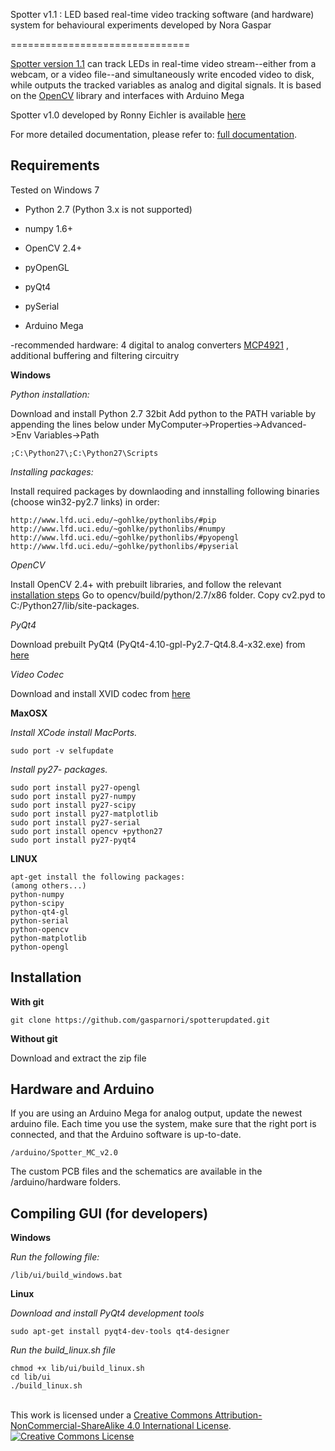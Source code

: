 Spotter v1.1 : LED based real-time video tracking software (and hardware) system for behavioural experiments developed by Nora Gaspar

===============================

[Spotter version 1.1](https://github.com/gasparnori/spotterupdated) can track LEDs in real-time video stream--either from a webcam, or a video file--and simultaneously write encoded video to disk, while outputs the tracked variables as analog and digital signals. It is based on the [OpenCV](http://opencv.org/) library and interfaces with Arduino Mega


Spotter v1.0 developed by Ronny Eichler is available [here](https://github.com/wonkoderverstaendige)


For more detailed documentation, please refer to: [full documentation](docs/full_documentation_v1.1.pdf).

Requirements
------------

Tested on Windows 7

- Python 2.7 (Python 3.x is not supported)
- numpy 1.6+
- OpenCV 2.4+
- pyOpenGL
- pyQt4
- pySerial

- Arduino Mega

-recommended hardware: 4 digital to analog converters [MCP4921](http://ww1.microchip.com/downloads/en/devicedoc/21897b.pdf) , additional buffering and filtering circuitry

**Windows**

*Python installation:*

Download and install Python 2.7 32bit
Add python to the PATH variable by appending the lines below under MyComputer->Properties->Advanced->Env Variables->Path

    ;C:\Python27\;C:\Python27\Scripts

*Installing packages:*
    
Install required packages by downlaoding and innstalling following binaries
(choose win32-py2.7 links) in order:

    http://www.lfd.uci.edu/~gohlke/pythonlibs/#pip
    http://www.lfd.uci.edu/~gohlke/pythonlibs/#numpy
    http://www.lfd.uci.edu/~gohlke/pythonlibs/#pyopengl
    http://www.lfd.uci.edu/~gohlke/pythonlibs/#pyserial

*OpenCV*

Install OpenCV 2.4+ with prebuilt libraries, and follow the relevant [installation steps](https://docs.opencv.org/2.4/doc/tutorials/introduction/windows_install/windows_install.html)
	Go to opencv/build/python/2.7/x86 folder.
	Copy cv2.pyd to C:/Python27/lib/site-packages.

*PyQt4*

Download prebuilt PyQt4 (PyQt4-4.10-gpl-Py2.7-Qt4.8.4-x32.exe) from [here](https://sourceforge.net/projects/pyqt/files/PyQt4/PyQt-4.10/)

*Video Codec*

Download and install XVID codec from [here](https://www.xvid.com/download/)

**MaxOSX**

*Install XCode*
*install MacPorts.*
	
	sudo port -v selfupdate


*Install py27- packages.*

	sudo port install py27-opengl
	sudo port install py27-numpy
	sudo port install py27-scipy
	sudo port install py27-matplotlib
	sudo port install py27-serial
	sudo port install opencv +python27
	sudo port install py27-pyqt4



**LINUX**

    apt-get install the following packages:
    (among others...)
    python-numpy
    python-scipy
    python-qt4-gl
    python-serial
    python-opencv
    python-matplotlib
    python-opengl

Installation
------------

**With git**

    git clone https://github.com/gasparnori/spotterupdated.git

**Without git**

Download and extract the zip file

Hardware and Arduino
--------------------

If you are using an Arduino Mega for analog output, update the newest arduino file. Each time you use the system, make sure that the right port is connected, and that the Arduino software is up-to-date.
	
	/arduino/Spotter_MC_v2.0

The custom PCB files and the schematics are available in the /arduino/hardware folders.


Compiling GUI (for developers)
-------------

**Windows**

_Run the following file:_

	/lib/ui/build_windows.bat

**Linux**

_Download and install PyQt4 development tools_

	sudo apt-get install pyqt4-dev-tools qt4-designer
	
_Run the build_linux.sh file_

	chmod +x lib/ui/build_linux.sh
	cd lib/ui
	./build_linux.sh



<br />This work is licensed under a <a rel="license" href="http://creativecommons.org/licenses/by-nc-sa/4.0/">Creative Commons Attribution-NonCommercial-ShareAlike 4.0 International License</a>.
<a rel="license" href="http://creativecommons.org/licenses/by-nc-sa/4.0/"><img alt="Creative Commons License" style="border-width:0" src="https://i.creativecommons.org/l/by-nc-sa/4.0/88x31.png" /></a>
